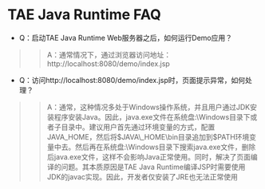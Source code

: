 # TAE Java Runtime FAQ #


  * Q：启动TAE Java Runtime Web服务器之后，如何运行Demo应用？
> > A：通常情况下，通过浏览器访问地址：http://localhost:8080/demo/index.jsp

  * Q：访问http://localhost:8080/demo/index.jsp时，页面提示异常，如何处理？
> > A：通常，这种情况多处于Windows操作系统，并且用户通过JDK安装程序安装Java。因此，java.exe文件在系统盘:\Windows目录下或者子目录中。建议用户首先通过环境变量的方式，配置JAVA\_HOME，然后将$JAVA\_HOME\bin目录追加到$PATH环境变量中去。然后再在系统盘:\Windows目录下搜索java.exe文件，删除后java.exe文件，这样不会影响Java正常使用。同时，解决了页面编译的问题。其本质原因是TAE Java Runtime编译JSP时需要使用JDK的javac实现。因此，开发者仅安装了JRE也无法正常使用

